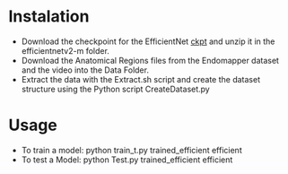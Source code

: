 # Instalation

- Download the checkpoint for the EfficientNet [ckpt](https://storage.googleapis.com/cloud-tpu-checkpoints/efficientnet/v2/efficientnetv2-m.tgz) and unzip it in the efficientnetv2-m folder.
- Download the Anatomical Regions files from the Endomapper dataset and the video into the Data Folder.
- Extract the data with the Extract.sh script and create the dataset structure using the Python script CreateDataset.py

# Usage
- To train a model:
  python train_t.py trained_efficient efficient
- To test a Model:
  python Test.py trained_efficient efficient
